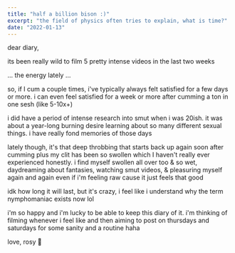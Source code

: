 ```yaml
---
title: "half a billion bison :)"
excerpt: "the field of physics often tries to explain, what is time?"
date: "2022-01-13"
---
```


dear diary,

its been really wild to film 5 pretty intense videos in the last two weeks

... the energy lately ...

so, if I cum a couple times, i've typically always felt satisfied for a few days or more. i can even feel satisfied for a week or more after cumming a ton in one sesh (like 5-10x+)

i did have a period of intense research into smut when i was 20ish. it was about a year-long burning desire learning about so many different sexual things. i have really fond memories of those days

lately though, it's that deep throbbing that starts back up again soon after cumming plus my clit has been so swollen which I haven't really ever experienced honestly. i find myself swollen all over too & so wet, daydreaming about fantasies, watching smut videos, & pleasuring myself again and again even if i'm feeling raw cause it just feels that good

idk how long it will last, but it's crazy, i feel like i understand why the term nymphomaniac exists now lol

i'm so happy and i'm lucky to be able to keep this diary of it. i'm thinking of filming whenever i feel like and then aiming to post on thursdays and saturdays for some sanity and a routine haha

love,
rosy 🤍